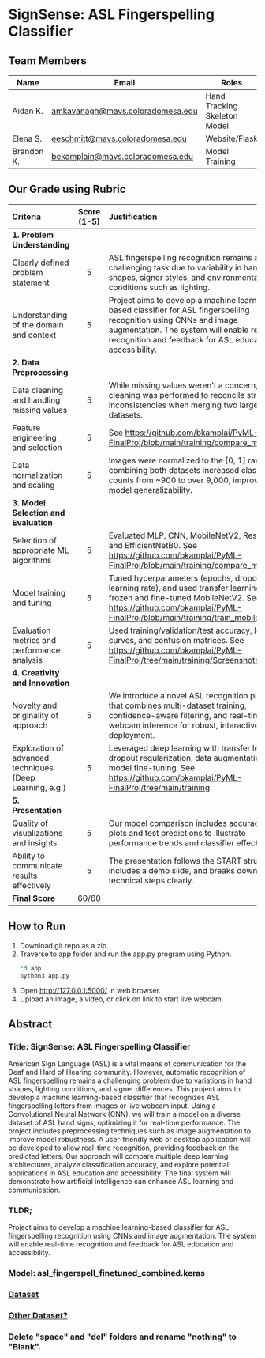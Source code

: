 # SignSense: ASL Fingerspelling Classifier

## Team Members

 | Name | Email | Roles |
 |------|-------|--------------|
 |Aidan K.|amkavanagh@mavs.coloradomesa.edu|Hand Tracking Skeleton Model|
 |Elena S.|eeschmitt@mavs.coloradomesa.edu|Website/Flask|
 |Brandon K. |bekamplain@mavs.coloradomesa.edu |Model Training|

## Our Grade using Rubric

| Criteria | Score (1-5) | Justification |
| :-- | :--: | :-- |
| **1. Problem Understanding** |
| Clearly defined problem statement | 5 | ASL fingerspelling recognition remains a challenging task due to variability in hand shapes, signer styles, and environmental conditions such as lighting. |
| Understanding of the domain and context | 5 | Project aims to develop a machine learning-based classifier for ASL fingerspelling recognition using CNNs and image augmentation. The system will enable real-time recognition and feedback for ASL education and accessibility.|
| **2. Data Preprocessing** |
| Data cleaning and handling missing values | 5 | While missing values weren’t a concern, data cleaning was performed to reconcile structural inconsistencies when merging two large ASL datasets. |
| Feature engineering and selection | 5 | See https://github.com/bkamplai/PyML-FinalProj/blob/main/training/compare_models.md|
| Data normalization and scaling | 5 | Images were normalized to the [0, 1] range, and combining both datasets increased class sample counts from ~900 to over 9,000, improving model generalizability. |
| **3. Model Selection and Evaluation** |
| Selection of appropriate ML algorithms | 5 | Evaluated MLP, CNN, MobileNetV2, ResNet50, and EfficientNetB0. See https://github.com/bkamplai/PyML-FinalProj/blob/main/training/compare_models.md|
| Model training and tuning | 5 | Tuned hyperparameters (epochs, dropout, learning rate), and used transfer learning with frozen and fine-tuned MobileNetV2. See https://github.com/bkamplai/PyML-FinalProj/blob/main/training/train_mobilenet.py |
| Evaluation metrics and performance analysis | 5 | Used training/validation/test accuracy, loss curves, and confusion matrices. See https://github.com/bkamplai/PyML-FinalProj/tree/main/training/Screenshots |
| **4. Creativity and Innovation** |
| Novelty and originality of approach | 5 | We introduce a novel ASL recognition pipeline that combines multi-dataset training, confidence-aware filtering, and real-time webcam inference for robust, interactive deployment. |
| Exploration of advanced techniques (Deep Learning, e.g.) | 5 | Leveraged deep learning with transfer learning, dropout regularization, data augmentation, and model fine-tuning. See https://github.com/bkamplai/PyML-FinalProj/tree/main/training|
| **5. Presentation** |
| Quality of visualizations and insights | 5 | Our model comparison includes accuracy/loss plots and test predictions to illustrate performance trends and classifier effectiveness.|
| Ability to communicate results effectively | 5 | The presentation follows the START structure, includes a demo slide, and breaks down technical steps clearly.|
| **Final Score**| 60/60 |

## How to Run
1. Download git repo as a zip.
2. Traverse to app folder and run the app.py program using Python.
   ```bash
   cd app
   python3 app.py
   ```
3. Open http://127.0.0.1:5000/ in web browser.
4. Upload an image, a video, or click on link to start live webcam.

## Abstract
### Title: SignSense: ASL Fingerspelling Classifier
American Sign Language (ASL) is a vital means of communication for the Deaf and Hard of Hearing community. However, automatic recognition of ASL fingerspelling remains a challenging problem due to variations in hand shapes, lighting conditions, and signer differences. This project aims to develop a machine learning-based classifier that recognizes ASL fingerspelling letters from images or live webcam input. Using a Convolutional Neural Network (CNN), we will train a model on a diverse dataset of ASL hand signs, optimizing it for real-time performance. The project includes preprocessing techniques such as image augmentation to improve model robustness. A user-friendly web or desktop application will be developed to allow real-time recognition, providing feedback on the predicted letters. Our approach will compare multiple deep learning architectures, analyze classification accuracy, and explore potential applications in ASL education and accessibility. The final system will demonstrate how artificial intelligence can enhance ASL learning and communication.

### TLDR;

Project aims to develop a machine learning-based classifier for ASL fingerspelling recognition using CNNs and image augmentation. The system will enable real-time recognition and feedback for ASL education and accessibility.

### Model: asl_fingerspell_finetuned_combined.keras
### [Dataset](https://www.kaggle.com/datasets/lexset/synthetic-asl-alphabet)
### [Other Dataset?](https://www.kaggle.com/datasets/debashishsau/aslamerican-sign-language-aplhabet-dataset)
### Delete "space" and "del" folders and rename "nothing" to "Blank".
